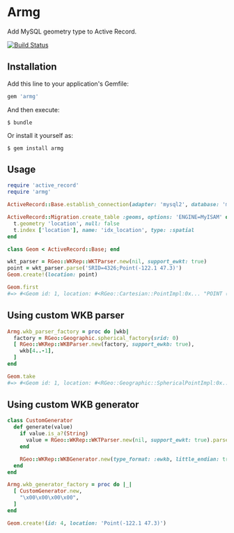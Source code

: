 # Armg

Add MySQL geometry type to Active Record.

[![Build Status](https://travis-ci.org/winebarrel/armg.svg?branch=master)](https://travis-ci.org/winebarrel/armg)

## Installation

Add this line to your application's Gemfile:

```ruby
gem 'armg'
```

And then execute:

    $ bundle

Or install it yourself as:

    $ gem install armg

## Usage

```ruby
require 'active_record'
require 'armg'

ActiveRecord::Base.establish_connection(adapter: 'mysql2', database: 'my_db')

ActiveRecord::Migration.create_table :geoms, options: 'ENGINE=MyISAM' do |t|
  t.geometry 'location', null: false
  t.index ['location'], name: 'idx_location', type: :spatial
end

class Geom < ActiveRecord::Base; end

wkt_parser = RGeo::WKRep::WKTParser.new(nil, support_ewkt: true)
point = wkt_parser.parse('SRID=4326;Point(-122.1 47.3)')
Geom.create!(location: point)

Geom.first
#=> #<Geom id: 1, location: #<RGeo::Cartesian::PointImpl:0x... "POINT (-122.1 47.3)">>
```

## Using custom WKB parser

```ruby
Armg.wkb_parser_factory = proc do |wkb|
  factory = RGeo::Geographic.spherical_factory(srid: 0)
  [ RGeo::WKRep::WKBParser.new(factory, support_ewkb: true),
    wkb[4..-1],
  ]
end

Geom.take
#=> #<Geom id: 1, location: #<RGeo::Geographic::SphericalPointImpl:0x... "POINT (-122.1 47.3)">>
```

## Using custom WKB generator

```ruby
class CustomGenerator
  def generate(value)
    if value.is_a?(String)
      value = RGeo::WKRep::WKTParser.new(nil, support_ewkt: true).parse(value)
    end

    RGeo::WKRep::WKBGenerator.new(type_format: :ewkb, little_endian: true).generate(value)
  end
end

Armg.wkb_generator_factory = proc do |_|
  [ CustomGenerator.new,
    "\x00\x00\x00\x00",
  ]
end

Geom.create!(id: 4, location: 'Point(-122.1 47.3)')
```
